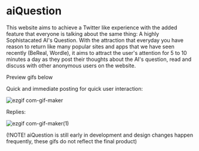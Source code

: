 # aiQuestion
 
This website aims to achieve a Twitter like experience with the added feature that everyone is talking about the same thing: A highly Sophistacated AI's Question. With the attraction that everyday you have reason to return like many popular sites and apps that we have seen recently (BeReal, Wordle), it aims to attract the user's attention for 5 to 10 minutes a day as they post their thoughts about the AI's question, read and discuss with other anonymous users on the website. 

Preview gifs below


Quick and immediate posting for quick user interaction:

![ezgif com-gif-maker](https://user-images.githubusercontent.com/29729978/208147482-bf69aa2b-bf6c-46d4-8700-788ce2cc53ee.gif)

Replies:

![ezgif com-gif-maker(1)](https://user-images.githubusercontent.com/29729978/208147476-37eb27fe-76e0-4cc2-84c0-a504be023f7c.gif)

(!NOTE! aiQuestion is still early in development and design changes happen frequently, these gifs do not reflect the final product)
